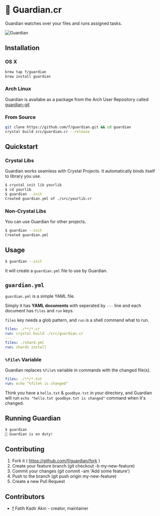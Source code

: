 # 💂 Guardian.cr

Guardian watches over your files and runs assigned tasks.

![Guardian](http://i.imgur.com/mUzv2DL.gif)

## Installation

### OS X

```bash
brew tap f/guardian
brew install guardian
```

### Arch Linux

Guardian is availabe as a package from the Arch User Repository 
called [guardian-git](https://aur.archlinux.org/packages/guardian-git/)

### From Source

```bash
git clone https://github.com/f/guardian.git && cd guardian
crystal build src/guardian.cr --release
```

## Quickstart

### Crystal Libs

Guardian works seamless with Crystal Projects. It automatically binds itself to
library you use.

```bash
$ crystal init lib yourlib
$ cd yourlib
$ guardian --init
Created guardian.yml of ./src/yourlib.cr
```

### Non-Crystal Libs

You can use Guardian for other projects.

```bash
$ guardian --init
Created guardian.yml
```

## Usage

```bash
$ guardian --init
```

It will create a `guardian.yml` file to use by Guardian.

## `guardian.yml`

`guardian.yml` is a simple YAML file.

Simply it has **YAML documents** with seperated by `---` line and each document has
`files` and `run` keys.

`files` key needs a glob pattern, and `run` is a shell command what to run.

```yaml
files: ./**/*.cr
run: crystal build ./src/guardian.cr
---
files: ./shard.yml
run: shards install
```

### `%file%` Variable

Guardian replaces `%file%` variable in commands with the changed file(s).

```yaml
files: ./**/*.txt
run: echo "%file% is changed"
```

Think you have a `hello.txt` & `goodbye.txt` in your directory, and Guardian will run `echo "hello.txt goodbye.txt is changed"` command when it's changed.

## Running Guardian

```bash
$ guardian
💂 Guardian is on duty!
```

## Contributing

1. Fork it ( https://github.com/f/guardian/fork )
2. Create your feature branch (git checkout -b my-new-feature)
3. Commit your changes (git commit -am 'Add some feature')
4. Push to the branch (git push origin my-new-feature)
5. Create a new Pull Request

## Contributors

- [f](https://github.com/f) Fatih Kadir Akın - creator, maintainer
